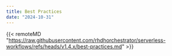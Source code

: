 ```yaml
---
title: Best Practices
date: "2024-10-31"
---
```


{{< remoteMD "https://raw.githubusercontent.com/rhdhorchestrator/serverless-workflows/refs/heads/v1.4.x/best-practices.md" >}}

